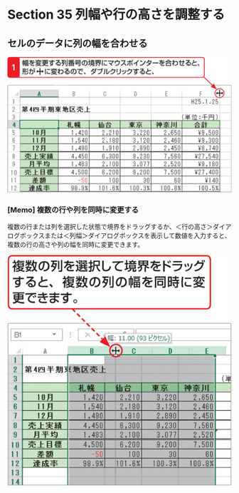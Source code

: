 # Section 35 列幅や行の高さを調整する

## セルのデータに列の幅を合わせる

![](001.png)

### [Memo] 複数の行や列を同時に変更する

複数の行または列を選択した状態で境界をドラッグするか、＜行の高さ＞ダイアログボックスまたは＜列幅＞ダイアログボックスを表示して数値を入力すると、複数の行の高さや列の幅を同時に変更できます。

![](002.png)